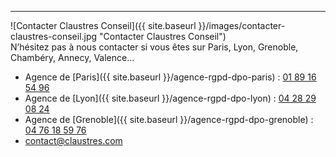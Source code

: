 
---

![Contacter Claustres Conseil]({{ site.baseurl }}/images/contacter-claustres-conseil.jpg "Contacter Claustres Conseil")\
N’hésitez pas à nous contacter si vous êtes sur Paris, Lyon, Grenoble, Chambéry, Annecy, Valence…
* Agence de [Paris]({{ site.baseurl }}/agence-rgpd-dpo-paris) : [01 89 16 54 96](tel:+33189165496)
* Agence de [Lyon]({{ site.baseurl }}/agence-rgpd-dpo-lyon) : [04 28 29 08 24](tel:+33428290824)
* Agence de [Grenoble]({{ site.baseurl }}/agence-rgpd-dpo-grenoble) : [04 76 18 59 76](tel:+33476185976)
* [contact@claustres.com](mailto:contact@claustres.com)
